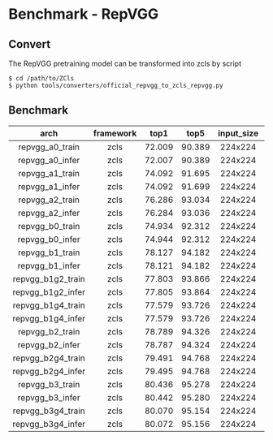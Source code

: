 
# Benchmark - RepVGG

## Convert

The RepVGG pretraining model can be transformed into zcls by script

```
$ cd /path/to/ZCls
$ python tools/converters/official_repvgg_to_zcls_repvgg.py
```

## Benchmark

|        arch       | framework |  top1  |  top5  | input_size |  dataset |
|:-----------------:|:---------:|:------:|:------:|:----------:|:--------:|
|  repvgg_a0_train  |    zcls   | 72.009 | 90.389 |   224x224  | imagenet |
|  repvgg_a0_infer  |    zcls   | 72.007 | 90.389 |   224x224  | imagenet |
|  repvgg_a1_train  |    zcls   | 74.092 | 91.695 |   224x224  | imagenet |
|  repvgg_a1_infer  |    zcls   | 74.092 | 91.699 |   224x224  | imagenet |
|  repvgg_a2_train  |    zcls   | 76.286 | 93.034 |   224x224  | imagenet |
|  repvgg_a2_infer  |    zcls   | 76.284 | 93.036 |   224x224  | imagenet |
|  repvgg_b0_train  |    zcls   | 74.934 | 92.312 |   224x224  | imagenet |
|  repvgg_b0_infer  |    zcls   | 74.944 | 92.312 |   224x224  | imagenet |
|  repvgg_b1_train  |    zcls   | 78.127 | 94.182 |   224x224  | imagenet |
|  repvgg_b1_infer  |    zcls   | 78.121 | 94.182 |   224x224  | imagenet |
| repvgg_b1g2_train |    zcls   | 77.803 | 93.866 |   224x224  | imagenet |
| repvgg_b1g2_infer |    zcls   | 77.805 | 93.864 |   224x224  | imagenet |
| repvgg_b1g4_train |    zcls   | 77.579 | 93.726 |   224x224  | imagenet |
| repvgg_b1g4_infer |    zcls   | 77.579 | 93.726 |   224x224  | imagenet |
|  repvgg_b2_train  |    zcls   | 78.789 | 94.326 |   224x224  | imagenet |
|  repvgg_b2_infer  |    zcls   | 78.787 | 94.324 |   224x224  | imagenet |
| repvgg_b2g4_train |    zcls   | 79.491 | 94.768 |   224x224  | imagenet |
| repvgg_b2g4_infer |    zcls   | 79.495 | 94.768 |   224x224  | imagenet |
|  repvgg_b3_train  |    zcls   | 80.436 | 95.278 |   224x224  | imagenet |
|  repvgg_b3_infer  |    zcls   | 80.442 | 95.280 |   224x224  | imagenet |
| repvgg_b3g4_train |    zcls   | 80.070 | 95.154 |   224x224  | imagenet |
| repvgg_b3g4_infer |    zcls   | 80.072 | 95.156 |   224x224  | imagenet |